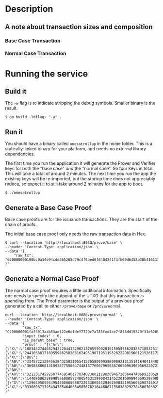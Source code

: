 # Description 

## A note about transaction sizes and composition

### Base Case Transaction 

### Normal Case Transaction

# Running the service

## Build it
The `-w` flag is to indicate stripping the debug symbols. Smaller binary is the result. 
```shell
$ go build -ldflags "-w" . 
```

## Run it
You should have a binary called `onesatrollup` in the home folder. This is a statically-linked 
binary for your platform, and needs no external library dependencies. 

The first time you run the application it will generate the Prover and Verifier keys for both 
the "base case" *and* the "normal case". So four keys in total. This will take a total of 
around 2 minutes. 
The next time you run the app the existing keys will be re-imported, but the startup time
does not appreciably reduce, so expect it to still take around 2 minutes for the app to boot. 
```shell
$ ./onesatrollup
```

## Generate a Base Case Proof
Base case proofs are for the issuance transactions. They are the start
of the chain of proofs.

The initial base case proof only needs the raw transaction data in Hex. 

```shell
$ curl --location 'http://localhost:8080/prove/base' \
--header 'Content-Type: application/json' \
--data '{
    "raw_tx": "020000000190bc0a14e94cdd565265d79c4f9bed0f6404241f3fb69d6458b30b41611317f7000000004847304402204e643ff6ed0e3c3e1e83f3e2c74a9d0613849bb624c1d12351f1152cf91ebc1f02205deaa38e3f8f8e43d1979f999c03ffa65b9087c1a6545ecffa2b7898c042bcb241feffffff0200ca9a3b000000001976a914662db6c1a68cdf035bfb9c6580550eb3520caa9d88ac40276bee000000001976a9142dbbeab87bd7a8fca8b2761e5d798dfd76d5af4988ac6f000000"
}'
```

## Generate a Normal Case Proof
The normal case proof requires a little additional information. 
Specifically one needs to specify the outpoint of the UTXO that this transaction is spending from. 
The Proof parameter is the output of a previous proof generated by a call to either `/prove/base` or `/prove/normal`

```shell
curl --location 'http://localhost:8080/prove/normal' \
--header 'Content-Type: application/json' \
--data '{
        "raw_tx": "0200000001faf3013aab53ae122e6cfdef7720c7a785fed4ce7f8f3dd19379f31e62651c71000000006a47304402200ce76e906d995091f28ca40f4579c358bce832cd0d5c5535e4736e4444f6ba2602204fa80867c48e6016b3fa013633ad87203a18487786d8758ee3fe8a6ad5efdf06412103f368e789ce7c6152cc3a36f9c68e69b93934ce0b8596f9cd8032061d5feff4fffeffffff020065cd1d000000001976a914662db6c1a68cdf035bfb9c6580550eb3520caa9d88ac1e64cd1d000000001976a914ce3e1e6345551bed999b48ab8b2ebb1ca880bcda88ac70000000",
        "input_index" : 0,
        "is_parent_base" : true,
        "proof" : "{\"Ar\":{\"X\":\"18834827440829432204413296213765959020191505555628385718537511767690898828963056679127881914537\",\"Y\":\"16470019328531873715582041905165250532825085247757090920641171599915613895312762753227347638338\"},\"Krs\":{\"X\":\"24410580171895596625826316249519071951193262229815601215261173291698707024270851788153404338785\",\"Y\":\"2079927713281624127136889331010614485485495355172136922368820923972023330996548753523921026577\"},\"Bs\":{\"X\":{\"B0\":{\"A0\":\"33457221294563843250210554157658009038809892131351418404184881177839853850086619342841545705074\",\"A1\":\"25987625957669401742048563685066012112884261330911018537032954804462098048769608330002236461212\"},\"B1\":{\"A0\":\"36988886813109287755864744818776007965036766909639695692207213298031043638474995064829294120088\",\"A1\":\"36294059204007249680123040532839798354349841318049637495949595077294713390946590342679430537988\"}},\"Y\":{\"B0\":{\"A0\":\"32123174592607746954617707402300211883694672856447406992386206007155032318322794754923020002064\",\"A1\":\"18081727395069982190266914456425452420297858742348760231691482837905594006538175413646837972150\"},\"B1\":{\"A0\":\"14408606258898926088572400546312990842145220169989455953979888840809302816143993484990767617727\",\"A1\":\"15166081576206605078004306921640547612017428630071466591432022144580226780935620581257182936235\"}}},\"Commitments\":[{\"X\":\"12964950994495450066568872298380045294026983819556662987460190111807515507099156249541375416509\",\"Y\":\"32287518133657023671906266120225940061133703918725663107842703786394829317777894304257102019920\"}],\"CommitmentPok\":{\"X\":\"3330808717954947554648654585678216446087156838329278450070362199433176200397093238558636846147\",\"Y\":\"20167191096935563730728006368478435501554936095591888447668625592711824351575074297347422651730\"}}"
}'
```